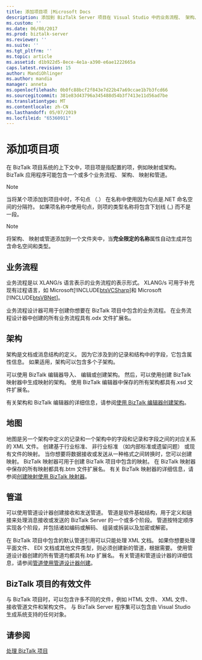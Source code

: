 ```yaml
---
title: 添加项目项 |Microsoft Docs
description: 添加到 BizTalk Server 项目在 Visual Studio 中的业务流程、 架构、 映射和管道
ms.custom: ''
ms.date: 06/08/2017
ms.prod: biztalk-server
ms.reviewer: ''
ms.suite: ''
ms.tgt_pltfrm: ''
ms.topic: article
ms.assetid: d1b922d5-8ece-4e1a-a390-e6ae1222665a
caps.latest.revision: 15
author: MandiOhlinger
ms.author: mandia
manager: anneta
ms.openlocfilehash: 0b0fc88bcf2f843e7d22b47a69ccae1b7b3fcd66
ms.sourcegitcommit: 381e83d43796a345488d54b3f7413e11d56ad7be
ms.translationtype: MT
ms.contentlocale: zh-CN
ms.lasthandoff: 05/07/2019
ms.locfileid: "65360911"
---
```

# <a name="add-project-items"></a>添加项目项
在 BizTalk 项目系统的上下文中，项目项是指配置的项，例如映射或架构。 BizTalk 应用程序可能包含一个或多个业务流程、 架构、 映射和管道。  
  
> [!NOTE]
>  当将某个项添加到项目中时，不句点 （.） 在名称中使用因为句点是.NET 命名空间的分隔符。 如果项名称中使用句点，则项的类型名称将包含下划线 (_) 而不是一段。  
  
> [!NOTE]
>  将架构、 映射或管道添加到一个文件夹中，当**完全限定的名称**属性自动生成并包含命名空间和类型。  
  
## <a name="orchestrations"></a>业务流程  
 业务流程是以 XLANG/s 语言表示的业务流程的表示形式。 XLANG/s 可用于补充现有过程语言，如 Microsoft[!INCLUDE[btsVCSharp](../includes/btsvcsharp-md.md)]和 Microsoft [!INCLUDE[btsVBNet](../includes/btsvbnet-md.md)]。  
  
 业务流程设计器可用于创建你想要在 BizTalk 项目中包含的业务流程。 在业务流程设计器中创建的所有业务流程具有.odx 文件扩展名。  
  
## <a name="schemas"></a>架构  
 架构是文档或消息结构的定义。 因为它涉及到的记录和结构中的字段，它包含属性信息。 如果适用，架构可以包含多个子架构。  
  
 可以使用 BizTalk 编辑器导入、 编辑或创建架构。 然后，可以使用创建 BizTalk 映射器中生成映射的架构。 使用 BizTalk 编辑器中保存的所有架构都具有.xsd 文件扩展名。  
  
 有关架构和 BizTalk 编辑器的详细信息，请参阅[使用 BizTalk 编辑器创建架构](../core/creating-schemas-using-biztalk-editor.md)。  
  
## <a name="maps"></a>地图  
 地图是另一个架构中定义的记录和一个架构中的字段和记录和字段之间的对应关系的 XML 文件。 创建基于行业标准、 非行业标准 （如内部标准或遗留问题） 或现有文件的映射。 当你想要将数据接收或发送从一种格式之间转换时，您可以创建映射。 BizTalk 映射器可用于创建 BizTalk 项目中包含的映射。 在 BizTalk 映射器中保存的所有映射都具有.btm 文件扩展名。 有关 BizTalk 映射器的详细信息，请参阅[创建映射使用 BizTalk 映射器](../core/creating-maps-using-biztalk-mapper.md)。  
  
## <a name="pipelines"></a>管道  
 可以使用管道设计器创建接收和发送管道。 管道是软件基础结构，用于定义和链接来处理消息接收或发送的 BizTalk Server 的一个或多个阶段。 管道按特定顺序实现各个阶段，并包括诸如编码或解码、 组装或拆装以及加密或解密。  
  
 在 BizTalk 项目中包含的默认管道引用可以只能处理 XML 文档。 如果你想要处理平面文件、 EDI 文档或其他文件类型，则必须创建新的管道，根据需要。 使用管道设计器创建的所有管道均都具有.btp 扩展名。 有关管道和管道设计器的详细信息，请参阅[管道使用管道设计器创建](../core/creating-pipelines-using-pipeline-designer.md)。  
  
## <a name="valid-files-for-biztalk-projects"></a>BizTalk 项目的有效文件  
 与 BizTalk 项目时，可以包含许多不同的文件，例如 HTML 文件、 XML 文件、 接收管道文件和架构文件。 与 BizTalk Server 程序集可以包含由 Visual Studio 生成系统支持的任何对象。  
  
## <a name="see-also"></a>请参阅  
 [处理 BizTalk 项目](../core/working-with-biztalk-projects.md)